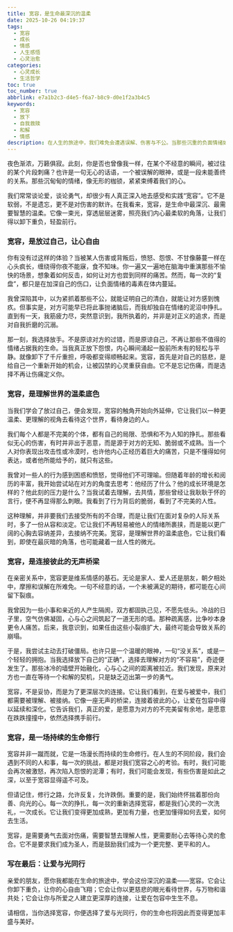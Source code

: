 ```yaml
---
title: 宽容，是生命最深沉的温柔
date: 2025-10-26 04:19:37
tags:
  - 宽容
  - 成长
  - 情感
  - 人生感悟
  - 心灵治愈
categories:
  - 心灵成长
  - 生活哲学
toc: true
toc_number: true
abbrlink: e7a1b2c3-d4e5-f6a7-b8c9-d0e1f2a3b4c5
keywords:
  - 宽容
  - 放下
  - 自我救赎
  - 和解
  - 情感
description: 在人生的旅途中，我们难免会遭遇误解、伤害与不公。当那些沉重的负面情绪如影随形，我们该如何找到内心的平静与自由？本文将带你深入探讨宽容的真谛，它不仅是放过他人，更是对自己的温柔释放，是理解世界的慈悲，是连接彼此的桥梁。让我们一起学习这份深沉的温柔，让心灵在宽恕中获得真正的自由与成长。
---
```


夜色渐浓，万籁俱寂。此刻，你是否也曾像我一样，在某个不经意的瞬间，被过往的某个片段刺痛？也许是一句无心的话语，一个被误解的眼神，或是一段未能善终的关系。那些沉甸甸的情绪，像无形的枷锁，紧紧束缚着我们的心。

我们常常谈论爱，谈论勇气，却很少有人真正深入地去感受和实践“宽容”。它不是软弱，不是遗忘，更不是对伤害的默许。在我看来，宽容，是生命中最深沉、最需要智慧的温柔。它像一束光，穿透层层迷雾，照亮我们内心最柔软的角落，让我们得以卸下重负，轻盈前行。

### 宽容，是放过自己，让心自由

你有没有过这样的体验？当被某人伤害或背叛后，愤怒、怨恨、不甘像藤蔓一样在心头疯长，缠绕得你夜不能寐，食不知味。你一遍又一遍地在脑海中重演那些不愉快的场景，想象着如何反击，如何让对方也尝到同样的痛苦。然而，每一次的“复盘”，都只是在加深自己的伤口，让负面情绪的毒素在体内蔓延。

我曾深陷其中，以为紧抓着那些不公，就能证明自己的清白，就能让对方感到愧疚。但事实是，对方可能早已将此事抛诸脑后，而我却独自在情绪的泥沼中挣扎。直到有一天，我筋疲力尽，突然意识到，我所执着的，并非是对正义的追求，而是对自我折磨的沉溺。

那一刻，我选择放手。不是原谅对方的过错，而是原谅自己，不再让那些不值得的情绪占据我的生命。当我真正放下怨恨，内心瞬间涌起一股前所未有的轻松与平静。就像卸下了千斤重担，呼吸都变得顺畅起来。宽容，首先是对自己的慈悲，是给自己一个重新开始的机会，让被囚禁的心灵重获自由。它不是忘记伤痛，而是选择不再让伤痛定义你。

### 宽容，是理解世界的温柔底色

当我们学会了放过自己，便会发现，宽容的触角开始向外延伸，它让我们以一种更温柔、更理解的视角去看待这个世界，看待身边的人。

我们每个人都是不完美的个体，都有自己的局限、恐惧和不为人知的挣扎。那些看似无心的伤害，有时并非出于恶意，而是源于对方的无知、脆弱或不成熟。当一个人对你表现出攻击性或冷漠时，也许他内心正经历着巨大的痛苦，只是不懂得如何表达，或者他所能给予的，就只有这些。

我曾对一些人的行为感到困惑和愤怒，觉得他们不可理喻。但随着年龄的增长和阅历的丰富，我开始尝试站在对方的角度去思考：他经历了什么？他的成长环境是怎样的？他此刻的压力是什么？当我试着去理解，去共情，那些曾经让我耿耿于怀的言行，便不再显得那么刺眼。我看到了行为背后的脆弱，看到了不完美的人性。

这种理解，并非要我们去接受所有的不合理，而是让我们在面对复杂的人际关系时，多了一份从容和淡定。它让我们不再轻易被他人的情绪所裹挟，而是能以更广阔的心胸去容纳差异，去接纳不完美。宽容，是理解世界的温柔底色，它让我们看到，即使在最灰暗的角落，也可能藏着一丝人性的微光。

### 宽容，是连接彼此的无声桥梁

在亲密关系中，宽容更是维系情感的基石。无论是家人、爱人还是朋友，朝夕相处中，摩擦和误解在所难免。一句不经意的话，一个未被满足的期待，都可能在心间留下裂痕。

我曾因为一些小事和亲近的人产生隔阂，双方都固执己见，不愿先低头。冷战的日子里，空气仿佛凝固，心与心之间筑起了一道无形的墙。那种疏离感，比争吵本身更令人痛苦。后来，我意识到，如果任由这些小裂痕扩大，最终可能会导致关系的崩塌。

于是，我尝试主动去打破僵局。也许只是一个温暖的眼神，一句“没关系”，或是一个轻轻的拥抱。当我选择放下自己的“正确”，选择去理解对方的“不容易”，奇迹便发生了。那些冰冷的墙壁开始融化，心与心之间的距离被拉近。我们发现，原来对方也一直在等待一个和解的契机，只是缺乏迈出第一步的勇气。

宽容，不是妥协，而是为了更深层次的连接。它让我们看到，在爱与被爱中，我们都需要被理解、被接纳。它像一座无声的桥梁，连接着彼此的心，让爱在包容中得以延续和深化。它告诉我们，真正的爱，是愿意为对方的不完美留有余地，是愿意在跌跌撞撞中，依然选择携手前行。

### 宽容，是一场持续的生命修行

宽容并非一蹴而就，它是一场漫长而持续的生命修行。在人生的不同阶段，我们会遇到不同的人和事，每一次的挑战，都是对我们宽容之心的考验。有时，我们可能会再次被激怒，再次陷入怨恨的泥潭；有时，我们可能会发现，有些伤害是如此之深，以至于宽容显得遥不可及。

但请记住，修行之路，允许反复，允许跌倒。重要的是，我们始终怀揣着那份向善、向光的心。每一次的挣扎，每一次的重新选择宽容，都是我们心灵的一次洗礼，一次成长。它让我们变得更加成熟，更加有力量，也更加懂得如何去爱，如何去生活。

宽容，是需要勇气去面对伤痛，需要智慧去理解人性，更需要耐心去等待心灵的愈合。它不是要求我们成为圣人，而是鼓励我们成为一个更完整、更平和的人。

### 写在最后：让爱与光同行

亲爱的朋友，愿你我都能在生命的旅途中，学会这份深沉的温柔——宽容。它会让你卸下重负，让你的心自由飞翔；它会让你以更慈悲的眼光看待世界，与万物和谐共处；它会让你与所爱之人建立更深厚的连接，让爱在包容中生生不息。

请相信，当你选择宽容，你便选择了爱与光同行，你的生命也将因此而变得更加丰盛与美好。